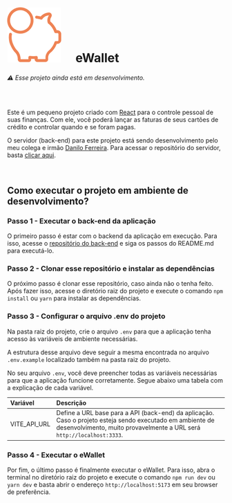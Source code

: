# ![eWallet Logo](./src/assets/images/logo.png) &nbsp; &nbsp; eWallet

###### ⚠ Esse projeto ainda está em desenvolvimento.

&nbsp;

Este é um pequeno projeto criado com [React](https://pt-br.reactjs.org/) para o controle pessoal de suas finanças. Com ele, você poderá lançar as faturas de seus cartões de crédito e controlar quando e se foram pagas.

O servidor (back-end) para este projeto está sendo desenvolvimento pelo meu colega e irmão [Danilo Ferreira](https://github.com/danilo-dsf/). Para acessar o repositório do servidor, basta [clicar aqui](https://github.com/danilo-dsf/ewallet-backend).

&nbsp;

## Como executar o projeto em ambiente de desenvolvimento?

### Passo 1 - Executar o back-end da aplicação
O primeiro passo é estar com o backend da aplicação em execução. Para isso, acesse o [repositório do back-end](https://github.com/danilo-dsf/ewallet-backend) e siga os passos do README.md para executá-lo.

### Passo 2 - Clonar esse repositório e instalar as dependências
O próximo passo é clonar esse repositório, caso ainda não o tenha feito. Após fazer isso, acesse o diretório raiz do projeto e execute o comando `npm install` ou `yarn` para instalar as dependências.

### Passo 3 - Configurar o arquivo .env do projeto
Na pasta raiz do projeto, crie o arquivo `.env` para que a aplicação tenha acesso às variáveis de ambiente necessárias.

A estrutura desse arquivo deve seguir a mesma encontrada no arquivo `.env.example` localizado também na pasta raiz do projeto.

No seu arquivo `.env`, você deve preencher todas as variáveis necessárias para que a aplicação funcione corretamente. Segue abaixo uma tabela com a explicação de cada variável.

| Variável | Descrição |
| :- | :- |
| VITE_API_URL | Define a URL base para a API (back-end) da aplicação. Caso o projeto esteja sendo executado em ambiente de desenvolvimento, muito provavelmente a URL será `http://localhost:3333`. |

### Passo 4 - Executar o eWallet
Por fim, o último passo é finalmente executar o eWallet. Para isso, abra o terminal no diretório raiz do projeto e execute o comando `npm run dev` ou `yarn dev` e basta abrir o endereço `http://localhost:5173` em seu browser de preferência.
